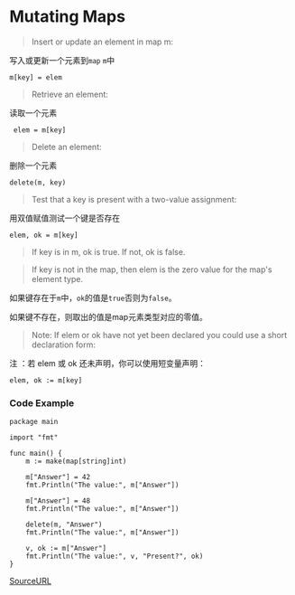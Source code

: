 
# Mutating Maps

> Insert or update an element in map m:

写入或更新一个元素到`map` `m`中
```
m[key] = elem
```
> Retrieve an element:

读取一个元素
```
 elem = m[key]
```
> Delete an element:

删除一个元素
```
delete(m, key)
```
> Test that a key is present with a two-value assignment:

用双值赋值测试一个键是否存在
```
elem, ok = m[key]
```

> If key is in m, ok is true. If not, ok is false.

> If key is not in the map, then elem is the zero value for the map's element type.

如果键存在于`m`中，`ok`的值是`true`否则为`false`。

如果键不存在，则取出的值是map元素类型对应的零值。

> Note: If elem or ok have not yet been declared you could use a short declaration form:

注 ：若 elem 或 ok 还未声明，你可以使用短变量声明：

```
elem, ok := m[key]
```

### Code Example

```
package main

import "fmt"

func main() {
	m := make(map[string]int)

	m["Answer"] = 42
	fmt.Println("The value:", m["Answer"])

	m["Answer"] = 48
	fmt.Println("The value:", m["Answer"])

	delete(m, "Answer")
	fmt.Println("The value:", m["Answer"])

	v, ok := m["Answer"]
	fmt.Println("The value:", v, "Present?", ok)
}
```

[SourceURL](https://tour.golang.org/moretypes/22)
